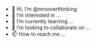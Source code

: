 - 👋 Hi, I’m @mrsoverthinking
- 👀 I’m interested in ...
- 🌱 I’m currently learning ...
- 💞️ I’m looking to collaborate on ...
- 📫 How to reach me ...

<!---
mrsoverthinking/mrsoverthinking is a ✨ special ✨ repository because its `README.md` (this file) appears on your GitHub profile.
You can click the Preview link to take a look at your changes.
--->
